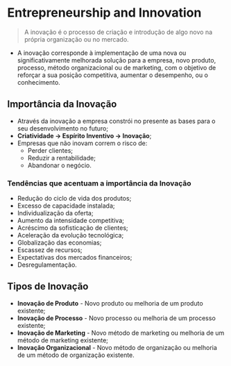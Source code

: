 # Entrepreneurship and Innovation

> A inovação é o processo de criação e introdução de algo novo na própria organização ou no mercado.

* A inovação corresponde à implementação de uma nova ou significativamente melhorada solução para a empresa, novo produto, processo, método organizacional ou de marketing, com o objetivo de reforçar a sua posição competitiva, aumentar o desempenho, ou o conhecimento.

## Importância da Inovação

* Através da inovação a empresa constrói no presente as bases para o seu desenvolvimento no futuro;
* **Criatividade -> Espírito Inventivo -> Inovação**;
* Empresas que não inovam correm o risco de:
  * Perder clientes;
  * Reduzir a rentabilidade;
  * Abandonar o negócio.

### Tendências que acentuam a importância da Inovação

* Redução do ciclo de vida dos produtos;
* Excesso de capacidade instalada;
* Individualização da oferta;
* Aumento da intensidade competitiva;
* Acréscimo da sofisticação de clientes;
* Aceleração da evolução tecnológica;
* Globalização das economias;
* Escassez de recursos;
* Expectativas dos mercados financeiros;
* Desregulamentação.

## Tipos de Inovação

* **Inovação de Produto** - Novo produto ou melhoria de um produto existente;
* **Inovação de Processo** - Novo processo ou melhoria de um processo existente;
* **Inovação de Marketing** - Novo método de marketing ou melhoria de um método de marketing existente;
* **Inovação Organizacional** - Novo método de organização ou melhoria de um método de organização existente.